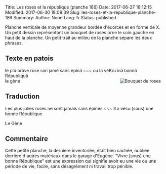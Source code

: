 Title: Les roses et la république (planche 186)
Date: 2017-06-27 18:12:15
Modified: 2017-06-30 18:09:39
Slug: les-roses-et-la-republique-planche-186
Summary: 
Author: None
Lang: fr
Status: published

Planche verticale de moyenne grandeur bordée d'écorces et en forme de X. Un petit dessin représentant un bouquet de roses orne le coin gauche en haut de la planche. Un petit trait au milieu  de la planche sépare les deux phrases.
<img style="float: left;" alt="" src="{static}/images/planche_186.png">
## Texte en patois
le plû brave rose son jamè sans èpinâ 
		~~~
ou la vèKïu inâ bonnâ Républiquâ		
le gène
<img style="float: right;" alt="Bouquet de roses" src="{static}/images/planche_186_dessin.png">
## Traduction
Les plus jolies roses ne sont jamais sans épines
        ~~~
Il a vécu (sous) une bonne République           
   
 Le Gène

## Commentaire
Cette petite planche, la dernière inventoriée, était bien cachée, oubliée derrière d'autres matériaux dans le garage d'Eugène.
"Vivre (sous) une bonne République" est une expression qui signifie avoir eu une vie ou une période de vie, facile, sans désagrément ni travail trop pénible. 



